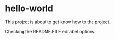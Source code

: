 # hello-world
This project is about to get know how to the project.

Checking the README.FILE editabel options.
